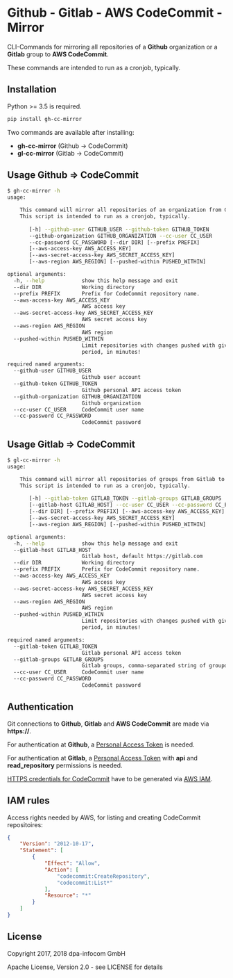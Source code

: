 # Github - Gitlab - AWS CodeCommit - Mirror

CLI-Commands for mirroring all repositories of a **Github** organization or a **Gitlab** group to **AWS CodeCommit**. 

These commands are intended to run as a cronjob, typically.

## Installation
Python >= 3.5 is required. 

```sh
pip install gh-cc-mirror
```

Two commands are available after installing:

* **gh-cc-mirror** (Github -> CodeCommit)
* **gl-cc-mirror** (Gitlab -> CodeCommit)

## Usage Github => CodeCommit

```sh
$ gh-cc-mirror -h
usage: 

    This command will mirror all repositories of an organization from Github to AWS CodeCommit.
    This script is intended to run as a cronjob, typically.
    
       [-h] --github-user GITHUB_USER --github-token GITHUB_TOKEN
       --github-organization GITHUB_ORGANIZATION --cc-user CC_USER
       --cc-password CC_PASSWORD [--dir DIR] [--prefix PREFIX]
       [--aws-access-key AWS_ACCESS_KEY]
       [--aws-secret-access-key AWS_SECRET_ACCESS_KEY]
       [--aws-region AWS_REGION] [--pushed-within PUSHED_WITHIN]

optional arguments:
  -h, --help            show this help message and exit
  --dir DIR             Working directory
  --prefix PREFIX       Prefix for CodeCommit repository name.
  --aws-access-key AWS_ACCESS_KEY
                        AWS access key
  --aws-secret-access-key AWS_SECRET_ACCESS_KEY
                        AWS secret access key
  --aws-region AWS_REGION
                        AWS region
  --pushed-within PUSHED_WITHIN
                        Limit repositories with changes pushed with given
                        period, in minutes!

required named arguments:
  --github-user GITHUB_USER
                        Github user account
  --github-token GITHUB_TOKEN
                        Github personal API access token
  --github-organization GITHUB_ORGANIZATION
                        Github organization
  --cc-user CC_USER     CodeCommit user name
  --cc-password CC_PASSWORD
                        CodeCommit password
```

## Usage Gitlab => CodeCommit

```sh
$ gl-cc-mirror -h
usage: 

    This command will mirror all repositories of groups from Gitlab to AWS CodeCommit.
    This script is intended to run as a cronjob, typically.
    
       [-h] --gitlab-token GITLAB_TOKEN --gitlab-groups GITLAB_GROUPS
       [--gitlab-host GITLAB_HOST] --cc-user CC_USER --cc-password CC_PASSWORD
       [--dir DIR] [--prefix PREFIX] [--aws-access-key AWS_ACCESS_KEY]
       [--aws-secret-access-key AWS_SECRET_ACCESS_KEY]
       [--aws-region AWS_REGION] [--pushed-within PUSHED_WITHIN]

optional arguments:
  -h, --help            show this help message and exit
  --gitlab-host GITLAB_HOST
                        Gitlab host, default https://gitlab.com
  --dir DIR             Working directory
  --prefix PREFIX       Prefix for CodeCommit repository name.
  --aws-access-key AWS_ACCESS_KEY
                        AWS access key
  --aws-secret-access-key AWS_SECRET_ACCESS_KEY
                        AWS secret access key
  --aws-region AWS_REGION
                        AWS region
  --pushed-within PUSHED_WITHIN
                        Limit repositories with changes pushed with given
                        period, in minutes!

required named arguments:
  --gitlab-token GITLAB_TOKEN
                        Gitlab personal API access token
  --gitlab-groups GITLAB_GROUPS
                        Gitlab groups, comma-separated string of groupd ids.
  --cc-user CC_USER     CodeCommit user name
  --cc-password CC_PASSWORD
                        CodeCommit password
```

## Authentication

Git connections to **Github**, **Gitlab** and **AWS CodeCommit** are made via **https://**. 

For authentication at **Github**, a [Personal Access Token](https://github.com/settings/tokens) is needed. 

For authentication at **Gitlab**, a [Personal Access Token](https://gitlab.com/profile/personal_access_tokens) with **api** and **read_repository** permissions is needed. 

[HTTPS credentials for CodeCommit](https://docs.aws.amazon.com/codecommit/latest/userguide/setting-up-gc.html) have to be generated via [AWS IAM](https://console.aws.amazon.com/iam/home).

## IAM rules

Access rights needed by AWS, for listing and creating CodeCommit repositoires:

```json
{
    "Version": "2012-10-17",
    "Statement": [
        {
            "Effect": "Allow",
            "Action": [
                "codecommit:CreateRepository",
                "codecommit:List*"
            ],
            "Resource": "*"
        }
    ]
}


```
## License
Copyright 2017, 2018 dpa-infocom GmbH

Apache License, Version 2.0 - see LICENSE for details
